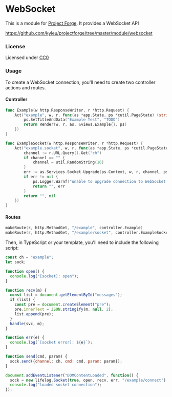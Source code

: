 # WebSocket

This is a module for [Project Forge](https://projectforge.dev). It provides a WebSocket API

https://github.com/kyleu/projectforge/tree/master/module/websocket

### License

Licensed under [CC0](https://creativecommons.org/publicdomain/zero/1.0)

### Usage

To create a WebSocket connection, you'll need to create two controller actions and routes.

#### Controller
```go
func Example(w http.ResponseWriter, r *http.Request) {
	Act("example", w, r, func(as *app.State, ps *cutil.PageState) (string, error) {
		ps.SetTitleAndData("Example Test", "TODO")
		return Render(w, r, as, &views.Example{}, ps)
	})
}

func ExampleSocket(w http.ResponseWriter, r *http.Request) {
	Act("example.socket", w, r, func(as *app.State, ps *cutil.PageState) (string, error) {
		channel := r.URL.Query().Get("ch")
		if channel == "" {
			channel = util.RandomString(16)
		}
		err := as.Services.Socket.Upgrade(ps.Context, w, r, channel, ps.Profile, ps.Accounts, ps.Logger)
		if err != nil {
			ps.Logger.Warnf("unable to upgrade connection to WebSocket: %s", err.Error())
			return "", err
		}
		return "", nil
	})
}

```

#### Routes
```go
makeRoute(r, http.MethodGet, "/example", controller.Example)
makeRoute(r, http.MethodGet, "/example/socket", controller.ExampleSocket)
```

Then, in TypeScript or your template, you'll need to include the following script:

```js
const ch = "example";
let sock;

function open() {
  console.log("[socket]: open");
}

function recv(m) {
  const list = document.getElementById("messages");
  if (list) {
    const pre = document.createElement("pre");
    pre.innerText = JSON.stringify(m, null, 2);
    list.append(pre);
  }
  handle(svc, m);
}

function err(e) {
  console.log(`[socket error]: ${e}`);
}

function send(cmd, param) {
  sock.send({channel: ch, cmd: cmd, param: param});
}

document.addEventListener("DOMContentLoaded", function() {
  sock = new lifelog.Socket(true, open, recv, err, "/example/connect");
  console.log("loaded socket connection");
});

```
